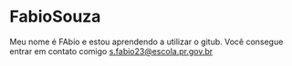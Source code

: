 # FabioSouza
Meu nome é FAbio  e estou aprendendo a utilizar o gitub.
Você consegue entrar em contato comigo 
s.fabio23@escola.pr.gov.br
